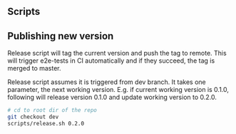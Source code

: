 ## Scripts

## Publishing new version

Release script will tag the current version and push the tag to remote. This
will trigger e2e-tests in CI automatically and if they succeed, the tag is
merged to master.

Release script assumes it is triggered from dev branch. It takes one parameter,
the next working version. E.g. if current working version is 0.1.0, following
will release version 0.1.0 and update working version to 0.2.0.

```bash
# cd to root dir of the repo
git checkout dev
scripts/release.sh 0.2.0
```
